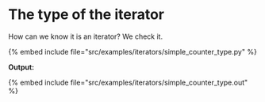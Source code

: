 # The type of the iterator

How can we know it is an iterator? We check it.


{% embed include file="src/examples/iterators/simple_counter_type.py" %}

**Output:**

{% embed include file="src/examples/iterators/simple_counter_type.out" %}


